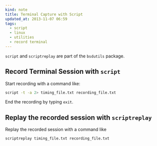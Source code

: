 ```yaml
---
kind: note
title: Terminal Capture with Script
updated_at: 2013-11-07 06:59
tags:
  - script
  - linux
  - utilities
  - record terminal
---
```



`script` and `scriptreplay` are part of the `bsdutils` package. 

## Record Terminal Session with `script`

Start recording with a command like:

```sh
script -t -a 2> timing_file.txt recording_file.txt
```

End the recording by typing `exit`.

## Replay the recorded session with `scriptreplay`

Replay the recorded session with a command like

```sh
scriptreplay timing_file.txt recording_file.txt
```
